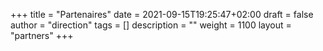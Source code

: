+++
title       = "Partenaires"
date        = 2021-09-15T19:25:47+02:00
draft       = false
author      = "direction"
tags        = []
description = ""
weight      = 1100
layout      = "partners"
+++
